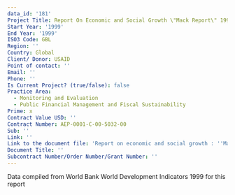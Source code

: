 ```yaml
---
data_id: '181'
Project Title: Report On Economic and Social Growth \"Mack Report\" 1999
Start Year: '1999'
End Year: '1999'
ISO3 Code: GBL
Region: ''
Country: Global
Client/ Donor: USAID
Point of contact: ''
Email: ''
Phone: ''
Is Current Project? (true/false): false
Practice Area:
  - Monitoring and Evaluation
  - Public Financial Management and Fiscal Sustainability
Prime: x
Contract Value USD: ''
Contract Number: AEP-0001-C-00-5032-00
Sub: ''
Link: ''
Link to the document file: 'Report on economic and social growth : ''Mack report'' 1999'
Document Title: ''
Subcontract Number/Order Number/Grant Number: ''
---
```


Data compiled from World Bank World Development Indicators 1999 for this report